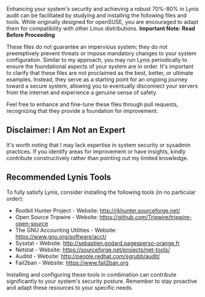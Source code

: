Enhancing your system's security and achieving a robust 70%-80% in Lynis audit can be facilitated by studying and installing the following files and tools. While originally designed for openSUSE, you are encouraged to adapt them for compatibility with other Linux distributions.
**Important Note: Read Before Proceeding**

These files do not guarantee an impervious system; they do not preemptively prevent threats or impose mandatory changes to your system configuration. Similar to my approach, you may run Lynis periodically to ensure the foundational aspects of your system are in order. It's important to clarify that these files are not proclaimed as the best, better, or ultimate examples. Instead, they serve as a starting point for an ongoing journey toward a secure system, allowing you to eventually disconnect your servers from the internet and experience a genuine sense of safety.

Feel free to enhance and fine-tune these files through pull requests, recognizing that they provide a foundation for improvement.

## Disclaimer: I Am Not an Expert

It's worth noting that I may lack expertise in system security or sysadmin practices. If you identify areas for improvement or have insights, kindly contribute constructively rather than pointing out my limited knowledge.

## Recommended Lynis Tools

To fully satisfy Lynis, consider installing the following tools (in no particular order):

- Rootkit Hunter Project
      - Website: http://rkhunter.sourceforge.net/
- Open Source Tripwire
      - Website: https://github.com/Tripwire/tripwire-open-source
- The GNU Accounting Utilities
      - Website: https://www.gnu.org/software/acct/
- Sysstat
      - Website: http://sebastien.godard.pagesperso-orange.fr
- Netstat
      - Website: https://sourceforge.net/projects/net-tools/
- Auditd
      - Website: http://people.redhat.com/sgrubb/audit/
- Fail2ban
      - Website: https://www.fail2ban.org

Installing and configuring these tools in combination can contribute significantly to your system's security posture. Remember to stay proactive and adapt these resources to your specific needs.
